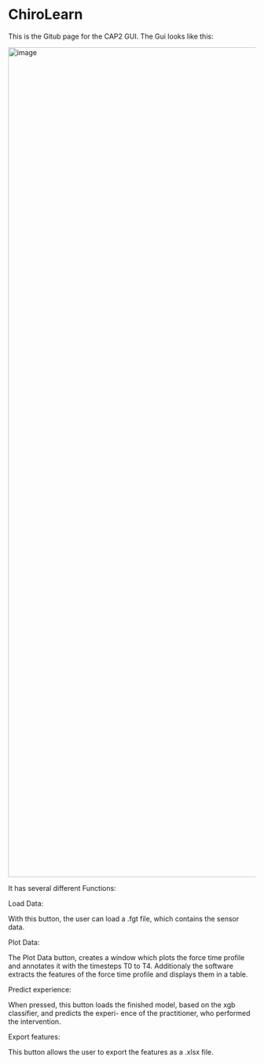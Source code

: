 # ChiroLearn
This is the Gitub page for the CAP2 GUI. 
The Gui looks like this:

<img width="1613" height="1687" alt="image" src="https://github.com/user-attachments/assets/89f13954-4168-4653-b8b0-b35ba40b69b0" />

It has several different Functions:

Load Data:

With this button, the user can load a .fgt file, which contains the sensor data.

Plot Data:

The Plot Data button, creates a window which plots the force time profile and annotates it with the timesteps T0 to T4. Additionaly the software extracts the features of the force time profile and displays them in a table.

Predict experience:

When pressed, this button loads the finished model, based on the xgb classifier, and predicts the experi- ence of the practitioner, who performed the intervention.

Export features:

This button allows the user to export the features as a .xlsx file.
